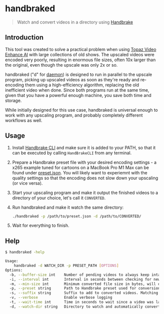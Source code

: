 # handbraked

>  Watch and convert videos in a directory using [Handbrake](https://handbrake.fr)

## Introduction

This tool was created to solve a practical problem when using [Topaz Video Enhance AI](https://www.topazlabs.com/video-enhance-ai) with large collections of old shows. The upscaled videos were encoded very poorly, resulting in enormous file sizes, often 10x larger than the original, even though the upscale was only 2x or so.

handbraked ("d" for [daemon](https://en.wikipedia.org/wiki/Daemon_(computing))) is designed to run in parallel to the upscale program, picking up upscaled videos as soon as they're ready and re-encoding them using a high-efficiency algorithm, replacing the old inefficient video when done. Since both programs run at the same time, given that you have a powerful enough machine, you save both time and storage.

While initially designed for this use case, handbraked is universal enough to work with any upscaling program, and probably completely different workflows as well.

## Usage

1. Install [Handbrake CLI](https://handbrake.fr/downloads2.php) and make sure it is added to your PATH, so that it can be executed by calling `HandBrakeCLI` from any terminal.

2. Prepare a Handbrake preset file with your desired encoding settings - a x265 example tuned for cartoons on a MacBook Pro M1 Max can be found under [preset.json](preset.json). You will likely want to experiemnt with the quality settings so that the encoding does not slow down your upscaling (or vice versa).

3. Start your upscaling program and make it output the finished videos to a directory of your choice, let's call it `CONVERTED`.

4. Run handbraked and make it watch the same directory:

   ```bash
   ./handbraked -p /path/to/preset.json -d /path/to/CONVERTED/
   ```

5. Wait for everything to finish.

## Help

```bash
$ handbraked -help
```

```bash
Usage:
	handbraked -d WATCH_DIR -p PRESET_PATH [OPTIONS]
Options:
  -b, --buffer-size int    Number of pending videos to always keep intact before starting to convert (default 0)
  -i, --interval int       Interval in seconds between checking for new videos (default 5)
  -m, --min-size int       Minimum converted file size in bytes, will otherwise error and terminate (default 1000000)
  -p, --preset string      Path to Handbrake preset used for conversion
  -s, --suffix string      Suffix to add to converted videos. Matching files will be excluded from conversion (default "-x265")
  -v, --verbose            Enable verbose logging
  -t, --wait-time int      Time in seconds to wait since a video was last modified before starting conversion (default 30)
  -d, --watch-dir string   Directory to watch and automatically convert new videos
```
